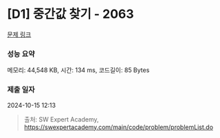 # [D1] 중간값 찾기 - 2063 

[문제 링크](https://swexpertacademy.com/main/code/problem/problemDetail.do?contestProbId=AV5QPsXKA2UDFAUq) 

### 성능 요약

메모리: 44,548 KB, 시간: 134 ms, 코드길이: 85 Bytes

### 제출 일자

2024-10-15 12:13



> 출처: SW Expert Academy, https://swexpertacademy.com/main/code/problem/problemList.do
